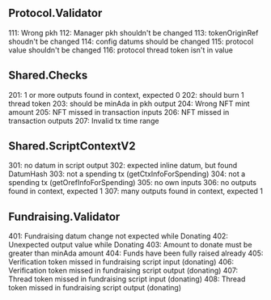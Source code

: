 ## Protocol.Validator
111: Wrong pkh
112: Manager pkh shouldn't be changed
113: tokenOriginRef shoudn't be changed
114: config datums should be changed
115: protocol value shouldn't be changed
116: protocol thread token isn't in value

## Shared.Checks
201: 1 or more outputs found in context, expected 0
202: should burn 1 thread token
203: should be minAda in pkh output
204: Wrong NFT mint amount
205: NFT missed in transaction inputs
206: NFT missed in transaction outputs
207: Invalid tx time range

## Shared.ScriptContextV2
301: no datum in script output
302: expected inline datum, but found DatumHash
303: not a spending tx (getCtxInfoForSpending)
304: not a spending tx (getOrefInfoForSpending)
305: no own inputs
306: no outputs found in context, expected 1
307: many outputs found in context, expected 1

## Fundraising.Validator
401: Fundraising datum change not expected while Donating
402: Unexpected output value while Donating
403: Amount to donate must be greater than minAda amount
404: Funds have been fully raised already
405: Verification token missed in fundraising script input (donating)
406: Verification token missed in fundraising script output (donating)
407: Thread token missed in fundraising script input (donating)
408: Thread token missed in fundraising script output (donating)